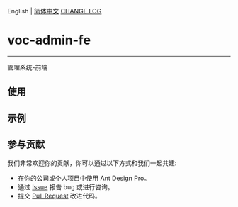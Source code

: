 English | [简体中文](./README.zh-CN.md) [CHANGE LOG](./CHANGELOG.zh-CN.md)

# voc-admin-fe

---

管理系统-前端

## 使用

## 示例

## 参与贡献

我们非常欢迎你的贡献，你可以通过以下方式和我们一起共建:

- 在你的公司或个人项目中使用 Ant Design Pro。
- 通过 [Issue](https://github.com/coffee377/voc-admin-fe/issues) 报告 bug 或进行咨询。
- 提交 [Pull Request](https://github.com/coffee377/voc-admin-fe/pulls) 改进代码。
